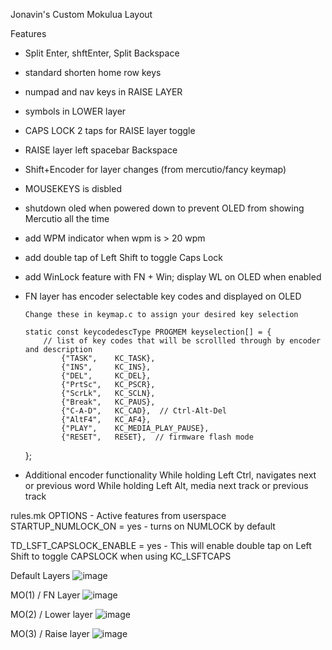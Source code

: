 Jonavin's Custom Mokulua Layout

Features
  - Split Enter, shftEnter, Split Backspace
  - standard shorten home row keys
  - numpad and nav keys in RAISE LAYER
  - symbols in LOWER layer
  - CAPS LOCK 2 taps for RAISE layer toggle
  - RAISE layer left spacebar Backspace
  - Shift+Encoder for layer changes (from mercutio/fancy keymap)
  - MOUSEKEYS is disbled
  - shutdown oled when powered down to prevent OLED from showing Mercutio all the time
  - add WPM indicator when wpm is > 20 wpm
  - add double tap of Left Shift to toggle Caps Lock
  - add WinLock feature with FN + Win; display WL on OLED when enabled
  
  - FN layer has encoder selectable key codes and displayed on OLED
        
        Change these in keymap.c to assign your desired key selection

        static const keycodedescType PROGMEM keyselection[] = {
            // list of key codes that will be scrollled through by encoder and description
                {"TASK",    KC_TASK},
                {"INS",     KC_INS},
                {"DEL",     KC_DEL},
                {"PrtSc",   KC_PSCR},
                {"ScrLk",   KC_SCLN},
                {"Break",   KC_PAUS},
                {"C-A-D",   KC_CAD},  // Ctrl-Alt-Del
                {"AltF4",   KC_AF4},
                {"PLAY",    KC_MEDIA_PLAY_PAUSE},
                {"RESET",   RESET},  // firmware flash mode
       };

  - Additional encoder functionality 
        While holding Left Ctrl, navigates next or previous word
        While holding Left Alt, media next track or previous track


rules.mk OPTIONS - Active features from userspace
STARTUP_NUMLOCK_ON = yes
    - turns on NUMLOCK by default

TD_LSFT_CAPSLOCK_ENABLE = yes
    - This will enable double tap on Left Shift to toggle CAPSLOCK when using KC_LSFTCAPS

Default Layers
![image](https://user-images.githubusercontent.com/71780717/127014682-3aa05136-6dc7-4a40-9be1-89a5b584848a.png)

MO(1) / FN Layer
![image](https://user-images.githubusercontent.com/71780717/127014620-a3a36dc6-6e22-4a9b-ad9a-6c6a5d18cbc5.png)

MO(2) / Lower layer
![image](https://user-images.githubusercontent.com/71780717/127014816-09598d62-2d23-42e5-a625-504a79a54ca9.png)

MO(3) / Raise layer
![image](https://user-images.githubusercontent.com/71780717/127014881-a181c198-a7e8-4f48-9789-a7a85eabcbd1.png)




